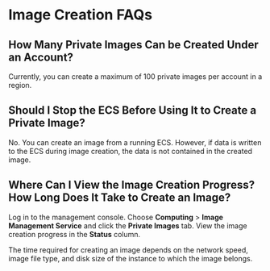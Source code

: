 # Image Creation FAQs<a name="EN-US_TOPIC_0193146244"></a>

## How Many Private Images Can be Created Under an Account?<a name="section14208122617454"></a>

Currently, you can create a maximum of 100 private images per account in a region.

## Should I Stop the ECS Before Using It to Create a Private Image?<a name="section196746554818"></a>

No. You can create an image from a running ECS. However, if data is written to the ECS during image creation, the data is not contained in the created image.

## Where Can I View the Image Creation Progress? How Long Does It Take to Create an Image?<a name="section06781459374"></a>

Log in to the management console. Choose  **Computing**  \>  **Image Management Service**  and click the  **Private Images**  tab. View the image creation progress in the  **Status**  column.

The time required for creating an image depends on the network speed, image file type, and disk size of the instance to which the image belongs.

